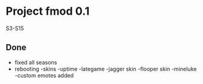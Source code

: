 # Project fmod 0.1

S3-S15

## Done

- fixed all seasons
- rebooting
-skins
-uptime
-lategame
-jagger skin
-flooper skin
-mineluke
-custom emotes added
